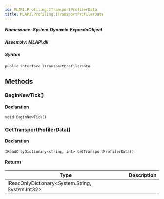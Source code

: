 ```yaml
---  
id: MLAPI.Profiling.ITransportProfilerData  
title: MLAPI.Profiling.ITransportProfilerData  
---
```


<div class="markdown level0 summary">

</div>

<div class="markdown level0 conceptual">

</div>

##### **Namespace**: System.Dynamic.ExpandoObject

##### **Assembly**: MLAPI.dll

##### Syntax

    public interface ITransportProfilerData

## Methods 

### BeginNewTick()

<div class="markdown level1 summary">

</div>

<div class="markdown level1 conceptual">

</div>

#### Declaration

    void BeginNewTick()

### GetTransportProfilerData()

<div class="markdown level1 summary">

</div>

<div class="markdown level1 conceptual">

</div>

#### Declaration

    IReadOnlyDictionary<string, int> GetTransportProfilerData()

#### Returns

| Type                                                   | Description |
|--------------------------------------------------------|-------------|
| IReadOnlyDictionary&lt;System.String, System.Int32&gt; |             |
